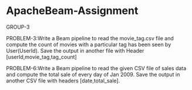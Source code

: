 # ApacheBeam-Assignment
GROUP-3

PROBLEM-3:Write a Beam pipeline to read the movie_tag.csv file and compute the count of movies with a particular tag has been seen by User(UserId). Save the output in another file with Header [userId,movie_tag,tag_count]

PROBLEM-6:Write a Beam pipeline to read the given CSV file of sales data and compute the total sale of every day of Jan 2009. Save the output in another CSV file with headers [date,total_sale].
